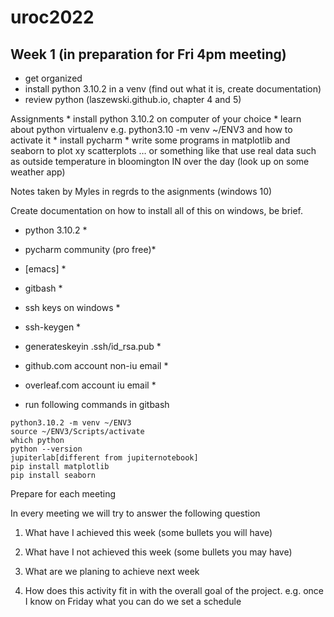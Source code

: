 # uroc2022

## Week 1 (in preparation for Fri 4pm meeting)

* get organized
* install python 3.10.2 in a venv (find out what it is, create documentation)
* review python (laszewski.github.io, chapter 4 and 5)

Assignments
	* install python 3.10.2 on computer of your choice
	* learn about python virtualenv e.g. python3.10 -m venv ~/ENV3
	and how to activate it
	* install pycharm
	* write some programs in matplotlib and seaborn to plot xy scatterplots … or something like that
	  use real data such as outside temperature in bloomington IN over the day (look up on some weather app)

Notes taken by Myles in regrds to the asignments (windows 10)

Create documentation on how to install all of this on windows, be brief.

* python 3.10.2 *
* pycharm community (pro free)*
* [emacs] *
* gitbash *
* ssh keys on windows *
* ssh-keygen *
* generateskeyin .ssh/id_rsa.pub *
* github.com account non-iu email *
* overleaf.com account iu email *

* run following commands in gitbash
```
python3.10.2 -m venv ~/ENV3
source ~/ENV3/Scripts/activate
which python
python --version
jupiterlab[different from jupiternotebook]
pip install matplotlib
pip install seaborn
```

Prepare for each meeting

In every meeting we will try to answer the following question
1. What have I achieved this week (some bullets you will have)
2. What have I not achieved this week (some bullets you may have)
3. What are we planing to achieve next week

4. How does this activity fit in with the overall goal of the project.
	e.g. once I know on Friday what you can do we set a schedule
